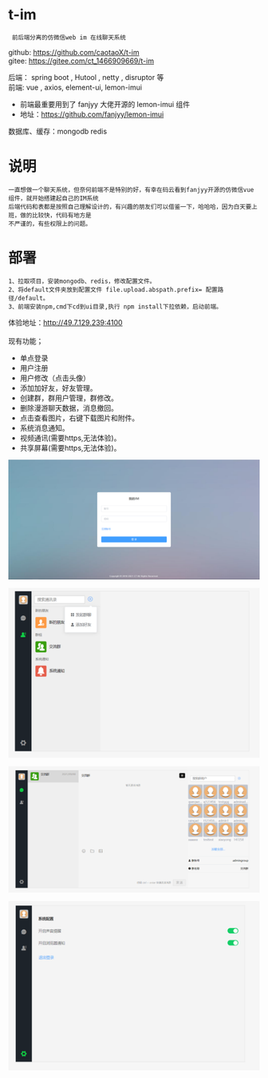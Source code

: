 # t-im
     前后端分离的仿微信web im 在线聊天系统

github: https://github.com/caotaoX/t-im <br>
gitee:  https://gitee.com/ct_1466909669/t-im <br>

后端： spring boot , Hutool , netty , disruptor 等 <br>
前端:  vue , axios, element-ui, lemon-imui <br>
- 前端最重要用到了 fanjyy 大佬开源的 lemon-imui 组件
- 地址：https://github.com/fanjyy/lemon-imui <br>

数据库、缓存：mongodb redis <br>

# 说明
    一直想做一个聊天系统，但奈何前端不是特别的好，有幸在码云看到fanjyy开源的仿微信vue组件，就开始搭建起自己的IM系统
    后端代码和表都是按照自己理解设计的，有兴趣的朋友们可以借鉴一下，哈哈哈，因为白天要上班，做的比较快，代码有地方是
    不严谨的，有些权限上的问题。

# 部署
    1、拉取项目，安装mongodb、redis，修改配置文件。
    2、将default文件夹放到配置文件 file.upload.abspath.prefix= 配置路径/default。
    3、前端安装npm,cmd下cd到ui目录,执行 npm install下拉依赖，启动前端。

体验地址：http://49.7.129.239:4100 <br><br>
现有功能；
- 单点登录
- 用户注册
- 用户修改（点击头像）
- 添加加好友，好友管理。
- 创建群，群用户管理，群修改。
- 删除漫游聊天数据，消息撤回。
- 点击查看图片，右键下载图片和附件。
- 系统消息通知。
- 视频通讯(需要https,无法体验)。
- 共享屏幕(需要https,无法体验)。



![img.png](img.png)

![img_1.png](img_1.png)

![img_2.png](img_2.png)

![img_3.png](img_3.png)


